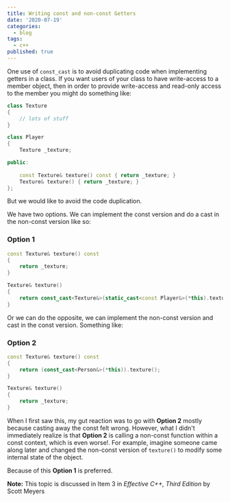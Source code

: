 ```yaml
---
title: Writing const and non-const Getters
date: '2020-07-19'
categories:
  - blog
tags:
  - c++
published: true
---
```

One use of `const_cast` is to avoid duplicating code when implementing getters in a class. If you want users of your class to have write-access to a member object, then in order to provide write-access and read-only access to the member you might do something like:

```cpp
class Texture
{
    // lots of stuff
}

class Player
{
    Texture _texture;

public:
    
    const Texture& texture() const { return _texture; }
    Texture& texture() { return _texture; }
};
```

But we would like to avoid the code duplication. 

We have two options. We can implement the const version and do a cast in the non-const version like so:

### Option 1
```cpp
const Texture& texture() const 
{ 
	return _texture; 
}

Texture& texture() 
{
    return const_cast<Texture&>(static_cast<const Player&>(*this).texture());
}
```

Or we can do the opposite, we can implement the non-const version and cast in the const version. Something like:

### Option 2
```cpp
const Texture& texture() const
{ 
    return (const_cast<Person&>(*this)).texture();
}

Texture& texture() 
{ 
	return _texture; 
}
```

When I first saw this, my gut reaction was to go with **Option 2** mostly because casting away the const felt wrong. However, what I didn't immediately realize is that **Option 2** is calling a non-const function within a const context, which is even worse!. For example, imagine someone came along later and changed the non-const version of `texture()` to modify some internal state of the object.

Because of this **Option 1** is preferred.

**Note:** This topic is discussed in Item 3 in *Effective C++, Third Edition* by Scott Meyers
